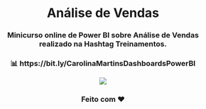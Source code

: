 <div align="center">
  <h1>Análise de Vendas</h1>
</div>
<h3 align="center">Minicurso online de Power BI sobre Análise de Vendas realizado na Hashtag Treinamentos.</h3>
<h3 align="center"> 📊 https://bit.ly/CarolinaMartinsDashboardsPowerBI </h3>
<p align="center"><img src="analisedevendas.PNG"/></p>
<h3 align="center">Feito com ❤️ </h3>
